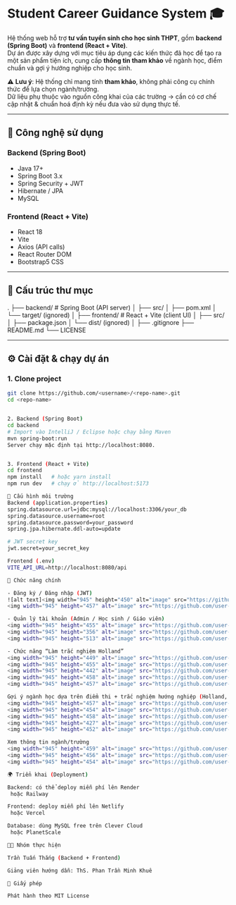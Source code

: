 # Student Career Guidance System 🎓

Hệ thống web hỗ trợ **tư vấn tuyển sinh cho học sinh THPT**, gồm **backend (Spring Boot)** và **frontend (React + Vite)**.  
Dự án được xây dựng với mục tiêu áp dụng các kiến thức đã học để tạo ra một sản phẩm tiện ích, cung cấp **thông tin tham khảo** về ngành học, điểm chuẩn và gợi ý hướng nghiệp cho học sinh.

⚠️ **Lưu ý**: Hệ thống chỉ mang tính **tham khảo**, không phải công cụ chính thức để lựa chọn ngành/trường.  
Dữ liệu phụ thuộc vào nguồn công khai của các trường → cần có cơ chế cập nhật & chuẩn hoá định kỳ nếu đưa vào sử dụng thực tế.

---

## 🚀 Công nghệ sử dụng

### Backend (Spring Boot)
- Java 17+
- Spring Boot 3.x
- Spring Security + JWT
- Hibernate / JPA
- MySQL

### Frontend (React + Vite)
- React 18
- Vite
- Axios (API calls)
- React Router DOM
- Bootstrap5 CSS

---

## 📂 Cấu trúc thư mục

.
├── backend/ # Spring Boot (API server)
│ ├── src/
│ ├── pom.xml
│ └── target/ (ignored)
│
├── frontend/ # React + Vite (client UI)
│ ├── src/
│ ├── package.json
│ └── dist/ (ignored)
│
├── .gitignore
├── README.md
└── LICENSE

---

## ⚙️ Cài đặt & chạy dự án

### 1. Clone project
```bash
git clone https://github.com/<username>/<repo-name>.git
cd <repo-name>


2. Backend (Spring Boot)
cd backend
# Import vào IntelliJ / Eclipse hoặc chạy bằng Maven
mvn spring-boot:run
Server chạy mặc định tại http://localhost:8080.


3. Frontend (React + Vite)
cd frontend
npm install   # hoặc yarn install
npm run dev   # chạy ở http://localhost:5173

🔑 Cấu hình môi trường
Backend (application.properties)
spring.datasource.url=jdbc:mysql://localhost:3306/your_db
spring.datasource.username=root
spring.datasource.password=your_password
spring.jpa.hibernate.ddl-auto=update

# JWT secret key
jwt.secret=your_secret_key

Frontend (.env)
VITE_API_URL=http://localhost:8080/api

📌 Chức năng chính

- Đăng ký / Đăng nhập (JWT)
![alt text]<img width="945" height="450" alt="image" src="https://github.com/user-attachments/assets/926992b9-b090-4ce6-8f80-1bd39fbf0934" />
<img width="945" height="457" alt="image" src="https://github.com/user-attachments/assets/4e1b0d24-5141-40ac-b878-c2c9b8d53f64" />

- Quản lý tài khoản (Admin / Học sinh / Giáo viên)
<img width="945" height="455" alt="image" src="https://github.com/user-attachments/assets/6d820a65-6d8e-4eb4-8bca-190af24df4b8" />
<img width="945" height="356" alt="image" src="https://github.com/user-attachments/assets/7e023ba3-b32d-4fd5-83d8-c7f0701f00d6" />
<img width="945" height="513" alt="image" src="https://github.com/user-attachments/assets/21d4e564-091e-4eb4-a558-52e197889e9a" />

- Chức năng “Làm trắc nghiệm Holland”
<img width="945" height="449" alt="image" src="https://github.com/user-attachments/assets/818d8afe-0d5a-48d5-8cbf-de6d2ba95ea1" />
<img width="945" height="455" alt="image" src="https://github.com/user-attachments/assets/ef59182e-6115-415d-8637-bc250db9eda3" />
<img width="945" height="442" alt="image" src="https://github.com/user-attachments/assets/a6935705-cbe9-43f3-b80d-f554573c3cdd" />
<img width="945" height="458" alt="image" src="https://github.com/user-attachments/assets/8428d142-4a6c-4bb0-bf95-c6a2eba98437" />
<img width="945" height="457" alt="image" src="https://github.com/user-attachments/assets/a1e8f0d9-6a1a-40d3-8729-fca23ba721b3" />

Gợi ý ngành học dựa trên điểm thi + trắc nghiệm hướng nghiệp (Holland, MBTI)
<img width="945" height="457" alt="image" src="https://github.com/user-attachments/assets/a317f5b6-1a38-4d63-b676-15d6f5daddbc" />
<img width="945" height="454" alt="image" src="https://github.com/user-attachments/assets/f6c1e0d5-53b2-4e7f-bb35-e7aca50043b1" />
<img width="945" height="458" alt="image" src="https://github.com/user-attachments/assets/a8d8a4f2-eefc-414f-844a-6db5ca9f2a8e" />
<img width="945" height="427" alt="image" src="https://github.com/user-attachments/assets/eb6eace2-0ab2-4b09-bf63-3b82a50b32e3" />
<img width="945" height="452" alt="image" src="https://github.com/user-attachments/assets/271c2e5b-5ddc-44c4-838f-2f46bc721070" />

Xem thông tin ngành/trường
<img width="945" height="459" alt="image" src="https://github.com/user-attachments/assets/49c2d366-a16a-478d-afd8-53743d8c49d6" />
<img width="945" height="456" alt="image" src="https://github.com/user-attachments/assets/74c32eeb-59d1-4d57-a463-90839475a27a" />
<img width="945" height="454" alt="image" src="https://github.com/user-attachments/assets/ddb2ef3e-9e8e-4486-a107-dccd1ba5a266" />

🌍 Triển khai (Deployment)

Backend: có thể deploy miễn phí lên Render
 hoặc Railway

Frontend: deploy miễn phí lên Netlify
 hoặc Vercel

Database: dùng MySQL free trên Clever Cloud
 hoặc PlanetScale

👨‍💻 Nhóm thực hiện

Trần Tuấn Thắng (Backend + Frontend)

Giảng viên hướng dẫn: ThS. Phan Trần Minh Khuê

📜 Giấy phép

Phát hành theo MIT License
